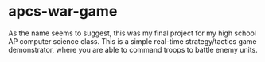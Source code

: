 # apcs-war-game

<p>As the name seems to suggest, this was my final project for my high school AP computer science class. This is a simple real-time strategy/tactics game demonstrator, where you are able to command troops to battle enemy units.</p>
